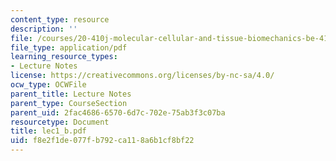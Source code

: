 ```yaml
---
content_type: resource
description: ''
file: /courses/20-410j-molecular-cellular-and-tissue-biomechanics-be-410j-spring-2003/f8e2f1de077fb792ca118a6b1cf8bf22_lec1_b.pdf
file_type: application/pdf
learning_resource_types:
- Lecture Notes
license: https://creativecommons.org/licenses/by-nc-sa/4.0/
ocw_type: OCWFile
parent_title: Lecture Notes
parent_type: CourseSection
parent_uid: 2fac4686-6570-6d7c-702e-75ab3f3c07ba
resourcetype: Document
title: lec1_b.pdf
uid: f8e2f1de-077f-b792-ca11-8a6b1cf8bf22
---
```

